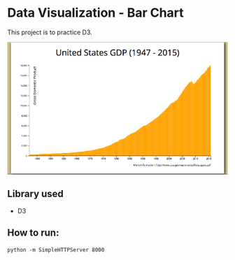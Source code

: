 # Data Visualization - Bar Chart
This project is to practice D3. 

[![Screenshot](./screenshot.png)](screenshot)

## Library used

- D3

## How to run: 
```
python -m SimpleHTTPServer 8000
```